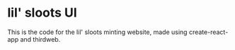 # lil' sloots UI

This is the code for the lil' sloots minting website, made using create-react-app and thirdweb.
